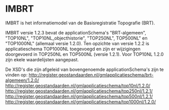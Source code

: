 # IMBRT
IMBRT is het informatiemodel van de Basisregistratie Topografie (BRT). 

IMBRT versie 1.2.3 bevat de applicationSchema's "BRT-algemeen", "TOP10NL", "TOP10NL_objecthistorie", "TOP250NL", TOP500NL" en "TOP1000NL" (allemaal versie 1.2.0).
Ten opzichte van versie 1.2.2 is applicatieschema TOP1000NL toegevoegd en zijn er wijzigingen doorgevoerd in TOP250NL en TOP500NL (versie 1.2.1).
Voor TOP10NL 1.2.0 zijn ekele waardelijsten aangepast.

De XSD's die zijn afgeleid van bovengenoemde applicationSchema's zijn te vinden op: 
http://register.geostandaarden.nl/gmlapplicatieschema/brt-algemeen/1.2.0/ 
http://register.geostandaarden.nl/gmlapplicatieschema/top10nl/1.2.0/ 
http://register.geostandaarden.nl/gmlapplicatieschema/top250nl/1.2.1/ 
http://register.geostandaarden.nl/gmlapplicatieschema/top500nl/1.2.1/
http://register.geostandaarden.nl/gmlapplicatieschema/top1000nl/1.2.0/